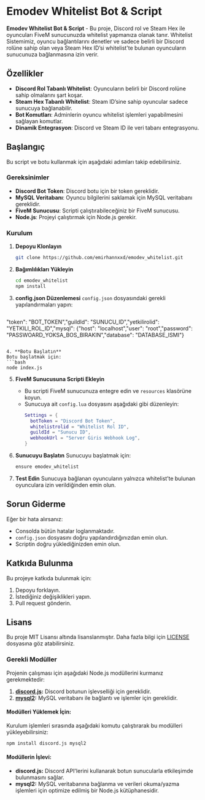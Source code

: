 
# Emodev Whitelist Bot & Script

**Emodev Whitelist Bot & Script** - Bu proje, Discord rol ve Steam Hex ile oyuncuları FiveM sunucunuzda whitelist yapmanıza olanak tanır. Whitelist Sistemimiz, oyuncu bağlantılarını denetler ve sadece belirli bir Discord rolüne sahip olan veya Steam Hex ID’si whitelist'te bulunan oyuncuların sunucunuza bağlanmasına izin verir.

## Özellikler
- **Discord Rol Tabanlı Whitelist**: Oyuncuların belirli bir Discord rolüne sahip olmalarını şart koşar.
- **Steam Hex Tabanlı Whitelist**: Steam ID’sine sahip oyuncular sadece sunucuya bağlanabilir.
- **Bot Komutları**: Adminlerin oyuncu whitelist işlemleri yapabilmesini sağlayan komutlar.
- **Dinamik Entegrasyon**: Discord ve Steam ID ile veri tabanı entegrasyonu.

## Başlangıç

Bu script ve botu kullanmak için aşağıdaki adımları takip edebilirsiniz.

### Gereksinimler
- **Discord Bot Token**: Discord botu için bir token gereklidir.
- **MySQL Veritabanı**: Oyuncu bilgilerini saklamak için MySQL veritabanı gereklidir.
- **FiveM Sunucusu**: Scripti çalıştırabileceğiniz bir FiveM sunucusu.
- **Node.js**: Projeyi çalıştırmak için Node.js gerekir.

### Kurulum

1. **Depoyu Klonlayın**
   ```bash
   git clone https://github.com/emirhannxxd/emodev_whitelist.git
   ```

2. **Bağımlılıkları Yükleyin**
   ```bash
   cd emodev_whitelist
   npm install
   ```

3. **config.json Düzenlemesi**
   `config.json` dosyasındaki gerekli yapılandırmaları yapın:
   ```json
  "token": "BOT_TOKEN","guildId": "SUNUCU_ID","yetkilirolid": "YETKILI_ROL_ID","mysql": {"host": "localhost","user": "root","password": "PASSWOARD_YOKSA_BOS_BIRAKIN","database": "DATABASE_ISMI"}
   ```

4. **Botu Başlatın**
   Botu başlatmak için:
   ```bash
   node index.js
   ```

5. **FiveM Sunucusuna Scripti Ekleyin**
   - Bu scripti FiveM sunucunuza entegre edin ve `resources` klasörüne koyun.
   - Sunucuya ait `config.lua` dosyasını aşağıdaki gibi düzenleyin:
     ```lua
     Settings = {
       botToken = "Discord Bot Token", 
       whitelistrolid = "Whitelist Rol ID", 
       guildId = "Sunucu ID",
       webhookUrl = "Server Giris Webhook Log",
     }
     ```

6. **Sunucuyu Başlatın**
   Sunucuyu başlatmak için:
   ```bash
   ensure emodev_whitelist
   ```

7. **Test Edin**
   Sunucuya bağlanan oyuncuların yalnızca whitelist’te bulunan oyunculara izin verildiğinden emin olun.

## Sorun Giderme

Eğer bir hata alırsanız:
- Consolda bütün hatalar loglanmaktadır.
- `config.json` dosyasını doğru yapılandırdığınızdan emin olun.
- Scriptin doğru yüklediğinizden emin olun.

## Katkıda Bulunma

Bu projeye katkıda bulunmak için:
1. Depoyu forklayın.
2. İstediğiniz değişiklikleri yapın.
3. Pull request gönderin.

## Lisans

Bu proje MIT Lisansı altında lisanslanmıştır. Daha fazla bilgi için [LICENSE](LICENSE) dosyasına göz atabilirsiniz.

### Gerekli Modüller

Projenin çalışması için aşağıdaki Node.js modüllerini kurmanız gerekmektedir:

1. **[discord.js](https://discord.js.org/):** Discord botunun işlevselliği için gereklidir.
2. **[mysql2](https://www.npmjs.com/package/mysql2):** MySQL veritabanı ile bağlantı ve işlemler için gereklidir.

#### Modülleri Yüklemek İçin:

Kurulum işlemleri sırasında aşağıdaki komutu çalıştırarak bu modülleri yükleyebilirsiniz:

```bash
npm install discord.js mysql2
```

#### Modüllerin İşlevi:
- **discord.js:** Discord API'lerini kullanarak botun sunucularla etkileşimde bulunmasını sağlar.
- **mysql2:** MySQL veritabanına bağlanma ve verileri okuma/yazma işlemleri için optimize edilmiş bir Node.js kütüphanesidir.